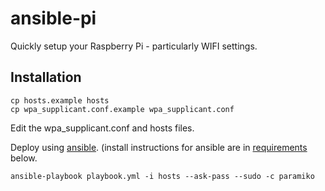 # ansible-pi

Quickly setup your Raspberry Pi - particularly WIFI settings.

## Installation

```
cp hosts.example hosts
cp wpa_supplicant.conf.example wpa_supplicant.conf
```

Edit the wpa_supplicant.conf and hosts files.

Deploy using [ansible](http://www.ansibleworks.com). (install instructions for ansible are in [requirements](#requirements) below.

```
ansible-playbook playbook.yml -i hosts --ask-pass --sudo -c paramiko
```
